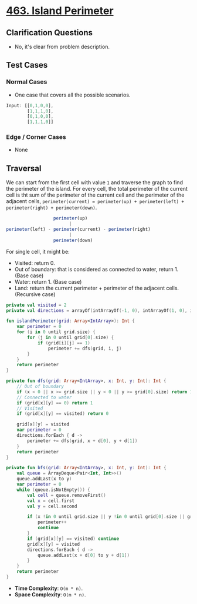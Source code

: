 # [463. Island Perimeter](https://leetcode.com/problems/island-perimeter)

## Clarification Questions
* No, it's clear from problem description.
 
## Test Cases
### Normal Cases
* One case that covers all the possible scenarios.
```js
Input: [[0,1,0,0],
        [1,1,1,0],
        [0,1,0,0],
        [1,1,1,0]]
```

### Edge / Corner Cases
* None

## Traversal
We can start from the first cell with value `1` and traverse the graph to find the perimeter of the island. For every cell, the total perimeter of the current cell is tht sum of the perimeter of the current cell and the perimeter of the adjacent cells, `perimeter(current) = perimeter(up) + perimeter(left) + perimeter(right) + perimeter(down)`.

```js
                  perimeter(up)
                        |
perimeter(left) - perimeter(current) - perimeter(right)
                        |
                  perimeter(down)
```

For single cell, it might be:
* Visited: return 0.
* Out of boundary: that is considered as connected to water, return 1. (Base case)
* Water: return 1. (Base case)
* Land: return the current perimeter + perimeter of the adjacent cells. (Recursive case)

```kotlin
private val visited = 2
private val directions = arrayOf(intArrayOf(-1, 0), intArrayOf(1, 0), intArrayOf(0, -1), intArrayOf(0, 1))

fun islandPerimeter(grid: Array<IntArray>): Int {
    var perimeter = 0
    for (i in 0 until grid.size) {
        for (j in 0 until grid[0].size) {
            if (grid[i][j] == 1)
                perimeter += dfs(grid, i, j)
        }
    }
    return perimeter
}

private fun dfs(grid: Array<IntArray>, x: Int, y: Int): Int {
    // Out of boundary
    if (x < 0 || x >= grid.size || y < 0 || y >= grid[0].size) return 1
    // Connected to water
    if (grid[x][y] == 0) return 1
    // Visited
    if (grid[x][y] == visited) return 0

    grid[x][y] = visited
    var perimeter = 0
    directions.forEach { d -> 
        perimeter += dfs(grid, x + d[0], y + d[1])
    }
    return perimeter
}

private fun bfs(grid: Array<IntArray>, x: Int, y: Int): Int {
    val queue = ArrayDeque<Pair<Int, Int>>()
    queue.addLast(x to y)
    var perimeter = 0
    while (queue.isNotEmpty()) {
        val cell = queue.removeFirst()
        val x = cell.first
        val y = cell.second

        if (x !in 0 until grid.size || y !in 0 until grid[0].size || grid[x][y] == 0) {
            perimeter++
            continue
        }
        if (grid[x][y] == visited) continue
        grid[x][y] = visited
        directions.forEach { d ->
            queue.addLast(x + d[0] to y + d[1])
        }
    }
    return perimeter
}
```

* **Time Complexity**: `O(m * n)`.
* **Space Complexity**: `O(m * n)`.